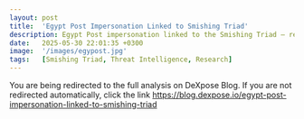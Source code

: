 ```yaml
---
layout: post
title:  'Egypt Post Impersonation Linked to Smishing Triad'
description: Egypt Post impersonation linked to the Smishing Triad — research published on DeXpose blog
date:   2025-05-30 22:01:35 +0300
image:  '/images/egypost.jpg'
tags:   [Smishing Triad, Threat Intelligence, Research]
---
```


<html>
  <head>
    <meta http-equiv="refresh" content="3; url=https://blog.dexpose.io/egypt-post-impersonation-linked-to-smishing-triad">
  </head>
  <body>
    <p>You are being redirected to the full analysis on DeXpose Blog. If you are not redirected automatically, click the link <a href="https://blog.dexpose.io/egypt-post-impersonation-linked-to-smishing-triad" target="_blank" rel="noopener noreferrer">https://blog.dexpose.io/egypt-post-impersonation-linked-to-smishing-triad</a></p>
  </body>
</html>